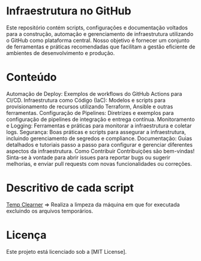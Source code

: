 # Infraestrutura no GitHub
Este repositório contém scripts, configurações e documentação voltados para a construção, automação e gerenciamento de infraestrutura utilizando o GitHub como plataforma central. Nosso objetivo é fornecer um conjunto de ferramentas e práticas recomendadas que facilitam a gestão eficiente de ambientes de desenvolvimento e produção.

# Conteúdo
Automação de Deploy: Exemplos de workflows do GitHub Actions para CI/CD.
Infraestrutura como Código (IaC): Modelos e scripts para provisionamento de recursos utilizando Terraform, Ansible e outras ferramentas.
Configuração de Pipelines: Diretrizes e exemplos para configuração de pipelines de integração e entrega contínua.
Monitoramento e Logging: Ferramentas e práticas para monitorar a infraestrutura e coletar logs.
Segurança: Boas práticas e scripts para assegurar a infraestrutura, incluindo gerenciamento de segredos e compliance.
Documentação: Guias detalhados e tutoriais passo a passo para configurar e gerenciar diferentes aspectos da infraestrutura.
Como Contribuir
Contribuições são bem-vindas! Sinta-se à vontade para abrir issues para reportar bugs ou sugerir melhorias, e enviar pull requests com novas funcionalidades ou correções.

# Descritivo de cada script

[Temp Clearner](./temp-cleaner.ps1) => Realiza a limpeza da máquina em que for executada excluindo os arquivos temporários.

# Licença
Este projeto está licenciado sob a [MIT License].
